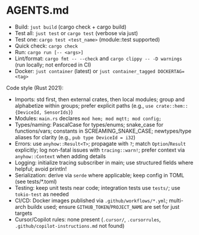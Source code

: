 # AGENTS.md

- Build: `just build` (cargo check + cargo build)
- Test all: `just test` or `cargo test` (verbose via just)
- Test one: `cargo test <test_name>` (module::test supported)
- Quick check: `cargo check`
- Run: `cargo run [-- <args>]`
- Lint/format: `cargo fmt -- --check` and `cargo clippy -- -D warnings` (run locally; not enforced in CI)
- Docker: `just container` (latest) or `just container_tagged DOCKERTAG=<tag>`

Code style (Rust 2021):
- Imports: std first, then external crates, then local modules; group and alphabetize within groups; prefer explicit paths (e.g., `use crate::hem::{DeviceId, SensorIds}`)
- Modules: `main.rs` declares `mod hem; mod mqtt; mod config;`
- Types/naming: PascalCase for types/enums; snake_case for functions/vars; constants in SCREAMING_SNAKE_CASE; newtypes/type aliases for clarity (e.g., `pub type DeviceId = i32`)
- Errors: use `anyhow::Result<T>`; propagate with `?`; match `Option`/`Result` explicitly; log non-fatal issues with `tracing::warn!`; prefer context via `anyhow::Context` when adding details
- Logging: initialize tracing subscriber in main; use structured fields where helpful; avoid println!
- Serialization: derive via `serde` where applicable; keep config in TOML (see tests/*.toml)
- Testing: keep unit tests near code; integration tests use `tests/`; use `tokio-test` as needed
- CI/CD: Docker images published via `.github/workflows/*.yml`; multi-arch buildx used; ensure `GITHUB_TOKEN`/`PROJECT_NAME` are set for just targets
- Cursor/Copilot rules: none present (`.cursor/`, `.cursorrules`, `.github/copilot-instructions.md` not found)
